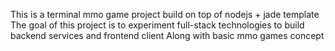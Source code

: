 This is a terminal mmo game project build on top of nodejs + jade template
The goal of this project is to experiment full-stack technologies to build backend services and frontend client
Along with basic mmo games concept